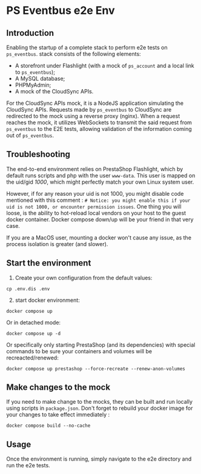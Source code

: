 # PS Eventbus e2e Env

## Introduction

Enabling the startup of a complete stack to perform e2e tests on `ps_eventbus`.
stack consists of the following elements:

- A storefront under Flashlight (with a mock of `ps_account` and a local link to `ps_eventbus`);
- A MySQL database;
- PHPMyAdmin;
- A mock of the CloudSync APIs.

For the CloudSync APIs mock, it is a NodeJS application simulating the CloudSync APIs. Requests made by `ps_eventbus` to CloudSync are redirected to the mock using a reverse proxy (nginx).
When a request reaches the mock, it utilizes WebSockets to transmit the said request from `ps_eventbus` to the E2E tests, allowing validation of the information coming out of `ps_eventbus`.

## Troubleshooting

The end-to-end environment relies on PrestaShop Flashlight, which by default runs scripts and php with the user `www-data`. This user is mapped on the uid/gid _1000_, which might perfectly match your own Linux system user.

However, if for any reason your uid is not 1000, you might disable code mentioned with this comment : `# Notice: you might enable this if your uid is not 1000, or encounter permission issues`. One thing you will loose, is the ability to hot-reload local vendors on your host to the guest docker container. Docker compose down/up will be your friend in that very case.

If you are a MacOS user, mounting a docker won't cause any issue, as the process isolation is greater (and slower).

## Start the environment

1. Create your own configuration from the default values:

```shell
cp .env.dis .env
```

2. start docker environment:

```shell
docker compose up
```

Or in detached mode:

```shell
docker compose up -d
```

Or specifically only starting PrestaShop (and its dependencies) with special commands to be sure your containers and volumes will be recreacted/renewed:

```shell
docker compose up prestashop --force-recreate --renew-anon-volumes
```

## Make changes to the mock

If you need to make change to the mocks, they can be built and run locally using scripts in `package.json`.
Don't forget to rebuild your docker image for your changes to take effect immediately :

```shell
docker compose build --no-cache
```

## Usage

Once the environment is running, simply navigate to the e2e directory and run the e2e tests.
